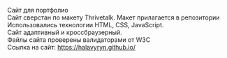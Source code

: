 Сайт для портфолио<br>
Сайт сверстан по макету Thrivetalk. Макет прилагается в репозитории<br>
Использовались технологии HTML, CSS, JavaScript.<br>
Сайт адаптивный и кроссбраузерный.<br>
Файлы сайта проверены валидаторами от W3C <br>
Ссылка на сайт: https://halavyryn.github.io/

